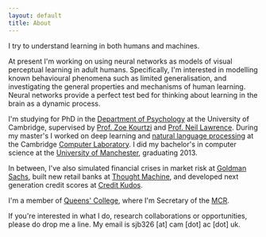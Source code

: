 ```yaml
---
layout: default
title: About
---
```


I try to understand learning in both humans and machines.

At present I'm working on using neural networks as models of visual
perceptual learning in adult humans. Specifically, I'm interested in modelling
known behavioural phenomena such as limited generalisation, and investigating
the general properties and mechanisms of human learning. Neural networks provide a perfect 
test bed for thinking about learning in the brain as a dynamic process.

I'm studying for PhD in the [Department of Psychology](https://www.psychol.cam.ac.uk/) at the University of Cambridge,
supervised by [Prof. Zoe Kourtzi](https://www.neuroscience.cam.ac.uk/directory/profile.php?zkourtzi) and [Prof. Neil Lawrence](https://inverseprobability.com/). During my master's I worked on deep learning and [natural language processing](https://www.cl.cam.ac.uk/research/nl/) at the Cambridge [Computer
Laboratory](https://www.cl.cam.ac.uk/). I did my bachelor's in computer science at the [University of
Manchester](https://www.cs.manchester.ac.uk/), graduating 2013.

In between, I've also simulated financial crises in market risk at [Goldman
Sachs](https://www.goldmansachs.com), built new
retail banks at [Thought Machine](https://www.thoughtmachine.net/), and developed next generation credit
scores at [Credit Kudos](https://creditkudos.com/).

I'm a member of [Queens' College](https://www.queens.cam.ac.uk/), where I'm Secretary of the [MCR](http://qmcr.org.uk/). 

If you're interested in what I do, research collaborations or 
opportunities, please do drop me a line. My email is sjb326 [at] cam
[dot] ac [dot] uk.
